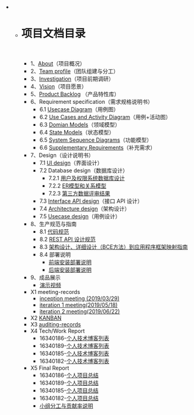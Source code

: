 * - # 项目文档目录
    
      &nbsp;&nbsp; 
    
      - 1、[About](docs/About.md)（项目概况）
      - 2、[Team profile](docs/Team_Profile.md)（团队组建与分工）
      - 3、[Investigation](docs/Investigation.md)（项目前期调研）
      - 4、[Vision](docs/Vision.md)（项目愿景）
      - 5、[Product Backlog](docs/Product_Backlog.md) （产品特性库）
      - 6、Requirement specification（需求规格说明书）
        - 6.1 [Usecase Diagram](docs/Usecase_Diagram.md)（用例图）
        - 6.2 [Use Cases and Activity Diagram](docs/Usecase_and_Activity_Diagram.md)（用例+活动图）
        - 6.3 [Domian Models](docs/Domain_Model.md)（领域模型）
        - 6.4 [State Models](docs/State_Model.md)（状态模型）
        - 6.5 [System Sequence Diagrams](docs/System_Sequence_Diagrams.md)（功能模型）
        - 6.6 [Supplementary Requirements](docs/Supplementary_Requirements.md)（补充需求）
      - 7、Design（设计说明书）
        - 7.1 [UI design](https://software-system-analysis-and-design.github.io/Dashboard/docs/index.html)（界面设计）
        - 7.2 Database design（数据库设计）
          - 7.2.1 [用户及权限系统数据库设计](docs/db_design.md)
          - 7.2.2 [ER模型和关系模型](docs/db_er.md)
          - 7.2.3 [第三方数据评审结果](https://github.com/software-system-analysis-and-design/Dashboard/issues/1)
        - 7.3 [Interface API design](https://software-system-analysis-and-design.github.io/Dashboard/docs/API.html)（接口 API 设计）
        - 7.4 [Architecture design](docs/arch.md)（架构设计）
        - 7.5 [Usecase design](docs/Usecase_Design.md)（用例设计）
      - 8、生产规范与指南
        - 8.1 [代码规范](docs/Code_Standard.md)
        - 8.2 [REST API 设计规范](docs/REST_API_Design_Standard.md)
        - 8.3 [架构设计、详细设计（BCE方法）到应用程序框架映射指南](docs/BCE.md)
        - 8.4 部署说明
          - [前端安装部署说明](docs/frontend_release.md)
          - [后端安装部署说明](docs/backend_release.md)
      - 9、成品展示
        - [演示视频](docs/video/demo.mp4)
      - X1 meeting-records
        - [inception meeting (2019/03/29)](docs/image/Inception-record.png)
        - [iteration 1 meeting(2019/05/18)](docs/image/iteration1.png)
        - [iteration 2 meeting(2019/06/22)](docs/image/iteration2.png)
      - X2 [KANBAN](https://github.com/orgs/software-system-analysis-and-design/projects)
      - X3 [auditing-records](docs/Auditing_Records.md)
      - X4 Tech/Work Report
        - 16340186-[个人技术博客列表](docs/16340186_tech_report.md)
        - 16340189-[个人技术博客列表](docs/16340189_tech_report.md)
        - 16340185-[个人技术博客列表](docs/16340185_tech_report.md)
        - 16340182-[个人技术博客列表](docs/16340182_tech_report.md)
      - X5 Final Report
        - 16340186-[个人项目总结](docs/16340186_report.md)
        - 16340189-[个人项目总结](docs/16340189_report.md)
        - 16340185-[个人项目总结](docs/16340185_report.md)
        - 16340182-[个人项目总结](docs/16340182_report.md)
        - [小组分工与贡献率说明](docs/teamwork_contribution.md)
      
      
